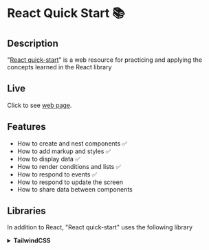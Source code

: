 # React Quick Start 📚

## Description

"[React quick-start](https://react.dev/learn)" is a web resource for practicing and applying the concepts learned in the React library

## Live

Click to see [web page](https://react-quick-start.vercel.app/).

## Features

- How to create and nest components ✅
- How to add markup and styles ✅
- How to display data ✅
- How to render conditions and lists ✅
- How to respond to events ✅
- How to respond to update the screen
- How to share data between components

## Libraries

In addition to React, "React quick-start" uses the following library

<details>
  <summary><strong>TailwindCSS</strong></summary>
  &emsp;Add classes to the project.
</details>
